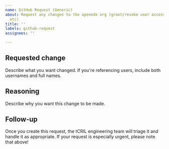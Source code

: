 ```yaml
---
name: GitHub Request (Generic)
about: Request any changes to the openedx org (grant/revoke user access, change config,
  etc)
title: ''
labels: github-request
assignees: ''

---
```


## Requested change

Describe what you want changed. If you're referencing users, include both usernames and full names.

## Reasoning

Describe why you want this change to be made.

## Follow-up

Once you create this request, the tCRIL engineering team will triage it and handle it as appropriate. If your request is especially urgent, please note that above!
